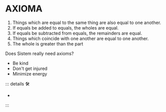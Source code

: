 # AXIOMA

1. Things which are equal to the same thing are also equal to one another.
2. If equals be added to equals, the wholes are equal.
3. If equals be subtracted from equals, the remainders are equal.
4. Things which coincide with one another are equal to one another.
5. The whole is greater than the part

Does Sistem really need axioms?

- Be kind
- Don't get injured
- Minimize energy

<!-- =================================================== -->
<!-- =================================================== -->
<!-- =================================================== -->
<!-- =================================================== -->
<!-- =================================================== -->
::: details 🛠

-

:::